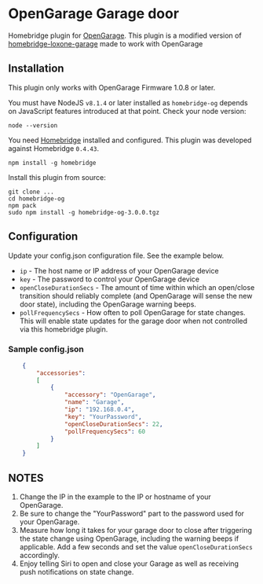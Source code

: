 # OpenGarage Garage door

Homebridge plugin for [OpenGarage](https://opengarage.io).
This plugin is a modified version of [homebridge-loxone-garage](https://www.npmjs.com/package/homebridge-loxone-garage)
made to work with OpenGarage

## Installation

This plugin only works with OpenGarage Firmware 1.0.8 or later.

You must have NodeJS `v8.1.4` or later installed as `homebridge-og` depends on JavaScript features introduced at that point. Check your node version:

```
node --version
```

You need [Homebridge](https://github.com/nfarina/homebridge) installed and configured. This plugin was developed against Homebridge `0.4.43`.

```
npm install -g homebridge
```

Install this plugin from source:

```
git clone ...
cd homebridge-og
npm pack
sudo npm install -g homebridge-og-3.0.0.tgz
```

## Configuration

Update your config.json configuration file. See the example below.

- `ip` - The host name or IP address of your OpenGarage device
- `key` - The password to control your OpenGarage device
- `openCloseDurationSecs` - The amount of time within which an open/close transition should reliably complete (and OpenGarage will sense the new door state), including the OpenGarage warning beeps.
- `pollFrequencySecs` - How often to poll OpenGarage for state changes. This will enable state updates for the garage door when not controlled via this homebridge plugin.

### Sample config.json

```json
    {
        "accessories":
        [
            {
                "accessory": "OpenGarage",
                "name": "Garage",
                "ip": "192.168.0.4",
                "key": "YourPassword",
                "openCloseDurationSecs": 22,
                "pollFrequencySecs": 60
            }
        ]
    }
```

## NOTES

1. Change the IP in the example to the IP or hostname of your OpenGarage.
1. Be sure to change the "YourPassword" part to the password used for your OpenGarage.
1. Measure how long it takes for your garage door to close after triggering the state change using OpenGarage, including
   the warning beeps if applicable. Add a few seconds and set the value `openCloseDurationSecs` accordingly.
1. Enjoy telling Siri to open and close your Garage as well as receiving push notifications on state change.
